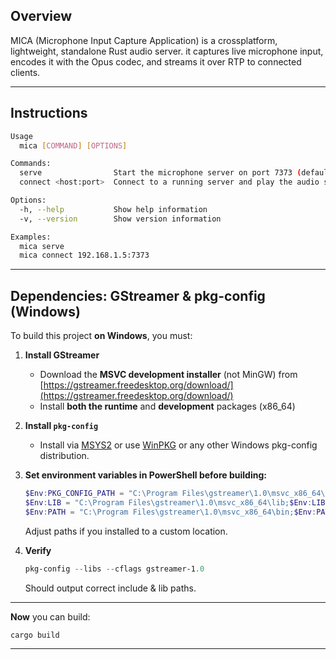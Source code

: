 ## Overview
MICA (Microphone Input Capture Application) is a crossplatform, lightweight, standalone Rust audio server.
it captures live microphone input, encodes it with the Opus codec, and streams it over RTP to connected clients.
___
## Instructions

```bash
Usage
  mica [COMMAND] [OPTIONS]

Commands:
  serve                Start the microphone server on port 7373 (default)
  connect <host:port>  Connect to a running server and play the audio stream

Options:
  -h, --help           Show help information
  -v, --version        Show version information

Examples:
  mica serve
  mica connect 192.168.1.5:7373
```
___

## Dependencies: GStreamer & pkg-config (Windows)

To build this project **on Windows**, you must:

1. **Install GStreamer**

    * Download the **MSVC development installer** (not MinGW) from [https://gstreamer.freedesktop.org/download/](https://gstreamer.freedesktop.org/download/)
    * Install **both the runtime** and **development** packages (x86\_64)

2. **Install `pkg-config`**

    * Install via [MSYS2](https://www.msys2.org/) or use [WinPKG](https://github.com/pkgconf/pkgconf) or any other Windows pkg-config distribution.

3. **Set environment variables in PowerShell before building:**

   ```powershell
   $Env:PKG_CONFIG_PATH = "C:\Program Files\gstreamer\1.0\msvc_x86_64\lib\pkgconfig"
   $Env:LIB = "C:\Program Files\gstreamer\1.0\msvc_x86_64\lib;$Env:LIB"
   $Env:PATH = "C:\Program Files\gstreamer\1.0\msvc_x86_64\bin;$Env:PATH"
   ```
   Adjust paths if you installed to a custom location.

4. **Verify**

   ```powershell
   pkg-config --libs --cflags gstreamer-1.0
   ```

   Should output correct include & lib paths.

---

**Now** you can build:

```powershell
cargo build
```

---
